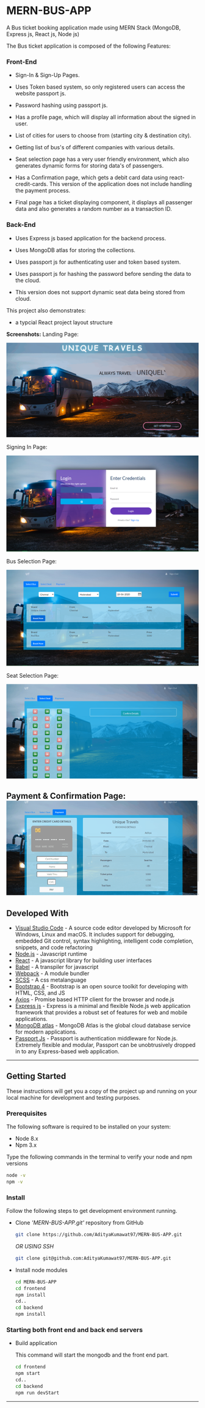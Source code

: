 # MERN-BUS-APP

A Bus ticket booking application made using MERN Stack (MongoDB, Express js, React js, Node js)

The Bus ticket application is composed of the following Features:

### Front-End

* Sign-In & Sign-Up Pages.

* Uses Token based system, so only registered users can access the website  passport js.

* Password hashing using passport js.

* Has a profile page, which will display all information about the signed in user.

* List of cities for users to choose from (starting city & destination city). 

* Getting list of bus's of different companies with various details.

* Seat selection page has a very user friendly environment, which also generates dynamic forms for storing data's of passengers.

* Has a Confirmation page, which gets a debit card data using react-credit-cards. This version of the application does not include handling the payment process. 

* Final page has a ticket displaying component, it displays all passenger data and also generates a random number as a transaction ID.

### Back-End

* Uses Express js based application for the backend process.

* Uses MongoDB atlas for storing the collections.

* Uses passport js for authenticating user and token based system.

* Uses passport js for hashing the password before sending the data to the cloud.

* This version does not support dynamic seat data being stored from cloud.


This project also demonstrates:

* a typcial React project layout structure

**Screenshots:**
Landing Page:

![](documentationResources/bus.gif)

Signing In Page:

![](documentationResources/signin.png)

Bus Selection Page:

![](documentationResources/bus-page.png)

Seat Selection Page:

![](documentationResources/seatSelection.gif)

Payment & Confirmation Page:
![](documentationResources/payment.gif)
---

## Developed With

* [Visual Studio Code](https://code.visualstudio.com/) - A source code editor developed by Microsoft for Windows, Linux and macOS. It includes support for debugging, embedded Git control, syntax highlighting, intelligent code completion, snippets, and code refactoring
* [Node.js](https://nodejs.org/en/) - Javascript runtime
* [React](https://reactjs.org/) - A javascript library for building user interfaces
* [Babel](https://babeljs.io/) - A transpiler for javascript
* [Webpack](https://webpack.js.org/) - A module bundler
* [SCSS](http://sass-lang.com/) - A css metalanguage
* [Bootstrap 4](https://getbootstrap.com/) - Bootstrap is an open source toolkit for developing with HTML, CSS, and JS
* [Axios](https://github.com/axios/axios) - Promise based HTTP client for the browser and node.js
* [Express js](http://expressjs.com/) - Express is a minimal and flexible Node.js web application framework that provides a robust set of features for web and mobile applications.
* [MongoDB atlas](https://www.mongodb.com/cloud/atlas) - MongoDB Atlas is the global cloud database service for modern applications.
* [Passport Js](http://www.passportjs.org/) - Passport is authentication middleware for Node.js. Extremely flexible and modular, Passport can be unobtrusively dropped in to any Express-based web application.
---


## Getting Started

These instructions will get you a copy of the project up and running on your local machine for development and testing purposes.

### Prerequisites

The following software is required to be installed on your system:

* Node 8.x
* Npm 3.x

Type the following commands in the terminal to verify your node and npm versions

```bash
node -v
npm -v
```

### Install

Follow the following steps to get development environment running.

* Clone _'MERN-BUS-APP.git'_ repository from GitHub

  ```bash
  git clone https://github.com/AdityaKumawat97/MERN-BUS-APP.git
  ```

   _OR USING SSH_

  ```bash
  git clone git@github.com:AdityaKumawat97/MERN-BUS-APP.git
  ```

* Install node modules

   ```bash
   cd MERN-BUS-APP
   cd frontend
   npm install
   cd..
   cd backend
   npm install
   ```


### Starting both front end and back end servers

* Build application

  This command will start the mongodb and the front end part.

  ```bash
  cd frontend
  npm start
  cd..
  cd backend
  npm run devStart
  ```



---


